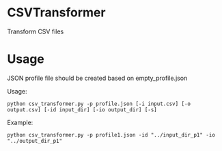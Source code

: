 # CSVTransformer
Transform CSV files

# Usage
JSON profile file should be created based on empty_profile.json

Usage:

`python csv_transformer.py -p profile.json [-i input.csv] [-o output.csv] [-id input_dir] [-io output_dir] [-s]`

Example:

`python csv_transformer.py -p profile1.json -id "../input_dir_p1" -io "../output_dir_p1"`
